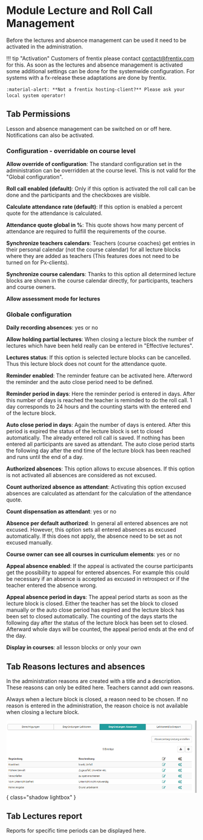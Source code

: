 # Module Lecture and Roll Call Management

Before the lectures and absence management can be used it need to be activated
in the administration. 

!!! tip "Activation"
	Customers of frentix please contact
	[contact@frentix.com](mailto:contact@frentix.com) for this. As soon as the 
	lectures and absence management is activated some additional settings can be done for the systemwide configuration. For systems with a fx-release these adaptations are done by frentix.  

	:material-alert: **Not a frentix hosting-client?** Please ask your local system operator!

## Tab Permissions

Lesson and absence management can be switched on or off here. Notifications
can also be activated.

### Configuration - overridable on course level 

 **Allow override of configuration**: The standard configuration set in the
administration can be overridden at the course level. This is not valid for
the "Global configuration".

 **Roll call enabled (default)**: Only if this option is activated the roll
call can be done and the participants and the checkboxes are visible.

 **Calculate attendance rate (default)**: If this option is enabled a percent
quote for the attendance is calculated.

 **Attendance quote  global in %**: This quote shows how many percent of
attendance are required to fulfill the requirements of the course.

 **Synchronize teachers calendars**: Teachers (course coaches) get entries in
their personal calendar (not the course calendar) for all lecture blocks where
they are added as teachers (This features does not need to be turned on for
Px-clients).

 **Synchronize course calendars**: Thanks to this option all determined
lecture blocks are shown in the course calendar directly, for participants,
teachers and course owners.

 **Allow assessment mode for lectures**  
  

### Globale configuration

 **Daily recording absences**: yes or no

 **Allow holding partial lectures**: When closing a lecture block the number
of lectures which have been held really can be entered in "Effective
lectures".

 **Lectures status**: If this option is selected lecture blocks can be
cancelled. Thus this lecture block does not count for the attendance quote.

 **Reminder enabled**: The reminder feature can be activated here. Afterword
the reminder and the auto close period need to be defined.

 **Reminder period in days**: Here the reminder period is entered in days.
After this number of days is reached the teacher is reminded to do the roll
call. 1 day corresponds to 24 hours and the counting starts with the entered
end of the lecture block.

 **Auto close period in days**: Again the number of days is entered. After
this period is expired the status of the lecture block is set to closed
automatically. The already entered roll call is saved. If nothing has been
entered all participants are saved as attendant. The auto close period starts
the following day after the end time of the lecture block has been reached and
runs until the end of a day.

 **Authorized absences**: This option allows to excuse absences. If this
option is not activated all absences are considered as not excused.

 **Count authorized absence as attendant**: Activating this option excused
absences are calculated as attendant for the calculation of the attendance
quote.

 **Count dispensation as attendant**: yes or no 

 **Absence per default authorized**: In general all entered absences are not
excused. However, this option sets all entered absences as excused
automatically. If this does not apply, the absence need to be set as not
excused manually.

 **Course owner can see all courses in curriculum elements**: yes or no

 **Appeal absence enabled**: If the appeal is activated the course
participants get the possibility to appeal for entered absences. For example
this could be necessary if an absence is accepted as excused in retrospect or
if the teacher entered the absence wrong.

 **Appeal absence period in days**: The appeal period starts as soon as the
lecture block is closed. Either the teacher has set the block to closed
manually or the auto close period has expired and the lecture block has been
set to closed automatically. The counting of the days starts the following day
after the status of the lecture block has been set to closed. Afterward whole
days will be counted, the appeal period ends at the end of the day.

 **Display in courses**: all lesson blocks or only your own

## Tab Reasons lectures and absences

In the administration reasons are created with a title and a description.
These reasons can only be edited here. Teachers cannot add own reasons.

Always when a lecture block is closed, a reason need to be chosen. If no
reason is entered in the administration, the reason choice is not available
when closing a lecture block.

![](assets/Absenz_Begruendung.png){ class="shadow lightbox" }

## Tab Lectures report

Reports for specific time periods can be displayed here.

  

